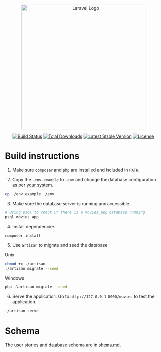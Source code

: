 <p align="center"><a href="https://laravel.com" target="_blank"><img src="https://raw.githubusercontent.com/laravel/art/master/logo-lockup/5%20SVG/2%20CMYK/1%20Full%20Color/laravel-logolockup-cmyk-red.svg" width="400" alt="Laravel Logo"></a></p>

<p align="center">
<a href="https://github.com/laravel/framework/actions"><img src="https://github.com/laravel/framework/workflows/tests/badge.svg" alt="Build Status"></a>
<a href="https://packagist.org/packages/laravel/framework"><img src="https://img.shields.io/packagist/dt/laravel/framework" alt="Total Downloads"></a>
<a href="https://packagist.org/packages/laravel/framework"><img src="https://img.shields.io/packagist/v/laravel/framework" alt="Latest Stable Version"></a>
<a href="https://packagist.org/packages/laravel/framework"><img src="https://img.shields.io/packagist/l/laravel/framework" alt="License"></a>
</p>

# Build instructions

1. Make sure `composer` and `php` are installed and included in `PATH`.

2. Copy the `.env.example` to `.env` and change the database configuration as per your system.

```bash
cp ./env.example ./env
```

3. Make sure the database server is running and accessible.

```bash
# Using psql to check if there is a movies_app database running
psql movies_app
```

4. Install dependencies

```bash
composer install
```

5. Use `artisan` to migrate and seed the database

Unix
```bash
chmod +x ./artisan
./artisan migrate --seed
```

Windows
```cmd
php .\artisan migrate --seed
```

6. Serve the application. Go to `http://127.0.0.1:8000/movies` to test the application.

```sh
./artisan serve
```

# Schema

The user stories and database schema are in [shema.md](schema.md).
